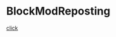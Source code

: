 # BlockModReposting
[click](https://abp:subscribe?location=https://raw.githubusercontent.com/rotgruengelb/BlockModReposting/main/list.txt&title=StopModReposting)
